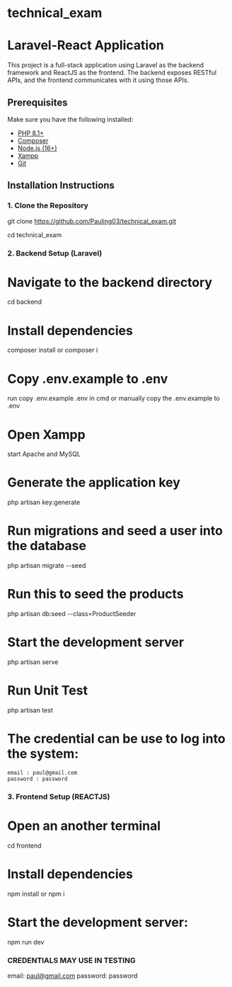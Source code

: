 # technical_exam

# Laravel-React Application

This project is a full-stack application using Laravel as the backend framework and ReactJS as the frontend. The backend exposes RESTful APIs, and the frontend communicates with it using those APIs.

## Prerequisites

Make sure you have the following installed:

- [PHP 8.1+](https://www.php.net/downloads)
- [Composer](https://getcomposer.org/download/)
- [Node.js (16+)](https://nodejs.org/en/download/)
- [Xampp](https://www.apachefriends.org/download.html)
- [Git](https://git-scm.com/)

## Installation Instructions

### 1. Clone the Repository

git clone https://github.com/Pauling03/technical_exam.git

cd technical_exam

### 2. Backend Setup (Laravel)

# Navigate to the backend directory
cd backend

# Install dependencies
composer install or composer i

# Copy .env.example to .env
run copy .env.example .env in cmd or manually copy the .env.example to .env

# Open Xampp
 start Apache and MySQL

# Generate the application key
php artisan key:generate

# Run migrations and seed a user into the database
php artisan migrate --seed

# Run this to seed the products
php artisan db:seed --class=ProductSeeder

# Start the development server
php artisan serve

# Run Unit Test
php artisan test

# The credential can be use to log into the system:
    email : paul@gmail.com
    password : password

### 3. Frontend Setup (REACTJS)

# Open an another terminal
cd frontend

# Install dependencies
npm install or npm i

# Start the development server:
npm run dev

### CREDENTIALS MAY USE IN TESTING ###
 email: paul@gmail.com
 password: password